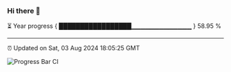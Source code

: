 ### Hi there 👋

⏳ Year progress { █████████████████▁▁▁▁▁▁▁▁▁▁▁▁▁ } 58.95 %

---

⏰ Updated on Sat, 03 Aug 2024 18:05:25 GMT

![Progress Bar CI](https://github.com/liununu/liununu/workflows/Progress%20Bar%20CI/badge.svg)
